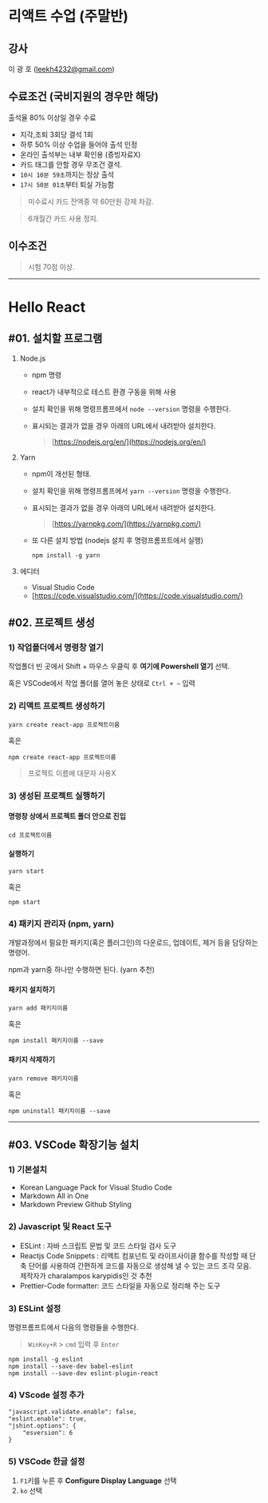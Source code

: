 리액트 수업 (주말반)
===================================================================================================

강사
---------------------------

이 광 호 ([leekh4232@gmail.com](mailto:leekh4232@gmail.com))

수료조건 (국비지원의 경우만 해당)
-----------------------------------------------------------------------------------------------------------------------------------------------------------------------

출석율 80% 이상일 경우 수료

-   지각,조퇴 3회당 결석 1회
-   하루 50% 이상 수업을 들어야 출석 인정
-   온라인 출석부는 내부 확인용 (증빙자료X)
-   카드 태그를 안할 경우 무조건 결석.
-   `10시 10분 59초`까지는 정상 출석
-   `17시 50분 01초`부터 퇴실 가능함

> 미수료시 카드 잔액중 약 60만원 강제 차감.

> 6개월간 카드 사용 정지.

이수조건
-------------------------------------------------

> 시험 70점 이상.

* * * * *

Hello React
===========================

#01. 설치할 프로그램
---------------------------------------------------------------------------------------------

1.  Node.js
    -   npm 명령
    -   react가 내부적으로 테스트 환경 구동을 위해 사용
    -   설치 확인을 위해 명령프롬프에서 `node --version` 명령을
        수행한다.
    -   표시되는 결과가 없을 경우 아래의 URL에서 내려받아 설치한다.

        > [https://nodejs.org/en/](https://nodejs.org/en/)

2.  Yarn
    -   npm이 개선된 형태.
    -   설치 확인을 위해 명령프롬프에서 `yarn --version` 명령을
        수행한다.
    -   표시되는 결과가 없을 경우 아래의 URL에서 내려받아 설치한다.

        > [https://yarnpkg.com/](https://yarnpkg.com/)

    -   또 다른 설치 방법 (nodejs 설치 후 명령프롬프트에서 실행)

            npm install -g yarn

3.  에디터
    -   Visual Studio Code
    -   [https://code.visualstudio.com/](https://code.visualstudio.com/)

#02. 프로젝트 생성
----------------------------------------------------------------------------------

### 1) 작업폴더에서 명령창 열기

작업폴더 빈 곳에서 Shift + 마우스 우클릭 후 **여기에 Powershell 열기**
선택.

혹은 VSCode에서 작업 폴더를 열어 놓은 상태로 `Ctrl + ~` 입력

### 2) 리액트 프로젝트 생성하기

    yarn create react-app 프로젝트이름

혹은

    npm create react-app 프로젝트이름

> 프로젝트 이름에 대문자 사용X

### 3) 생성된 프로젝트 실행하기

#### 명령창 상에서 프로젝트 폴더 안으로 진입

    cd 프로젝트이름

#### 실행하기

    yarn start

혹은

    npm start

### 4) 패키지 관리자 (npm, yarn)

개발과정에서 필요한 패키지(혹은 플러그인)의 다운로드, 업데이트, 제거
등을 담당하는 명령어.

npm과 yarn중 하나만 수행하면 된다. (yarn 추천)

#### 패키지 설치하기

    yarn add 패키지이름

혹은

    npm install 패키지이름 --save

#### 패키지 삭제하기

    yarn remove 패키지이름

혹은

    npm uninstall 패키지이름 --save

* * * * *

#03. VSCode 확장기능 설치
------------------------------------------------------------------------------------------------

### 1) 기본설치

-   Korean Language Pack for Visual Studio Code
-   Markdown All in One
-   Markdown Preview Github Styling

### 2) Javascript 및 React 도구

-   ESLint : 자바 스크립트 문법 및 코드 스타일 검사 도구
-   Reactjs Code Snippets : 리액트 컴포넌트 및 라이프사이클 함수를
    작성할 때 단축 단어를 사용하여 간편하게 코드를 자동으로 생성해 낼 수
    있는 코드 조각 모음. 제작자가 charalampos karypidis인 것 추천
-   Prettier-Code formatter: 코드 스타일을 자동으로 정리해 주는 도구

### 3) ESLint 설정

명령프롬프트에서 다음의 명령들을 수행한다.

> `WinKey+R` \> `cmd` 입력 후 `Enter`

    npm install -g eslint
    npm install --save-dev babel-eslint
    npm install --save-dev eslint-plugin-react

### 4) VScode 설정 추가

    "javascript.validate.enable": false,
    "eslint.enable": true,
    "jshint.options": {
        "esversion": 6
    }

### 5) VSCode 한글 설정

1.  `F1`키를 누른 후 **Configure Display Language** 선택
2.  `ko` 선택

